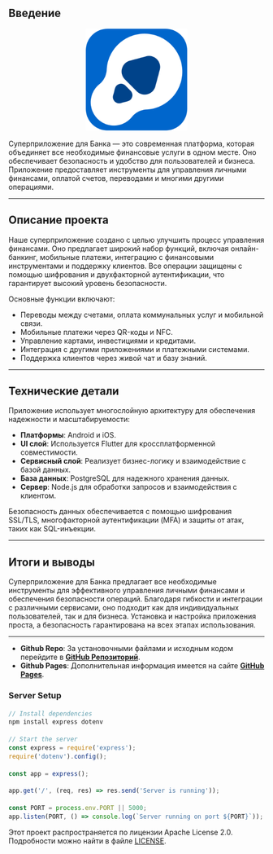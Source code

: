 ## Введение
<p align="center">
  <a href="https://github.com/red-app-stack/BankApp"><img src="assets/images/play_store_512_2.png" alt="Логотип Банка" width="200px"/></a>
</p>

Суперприложение для Банка — это современная платформа, которая объединяет все необходимые финансовые услуги в одном месте. Оно обеспечивает безопасность и удобство для пользователей и бизнеса. Приложение предоставляет инструменты для управления личными финансами, оплатой счетов, переводами и многими другими операциями.

---

## Описание проекта

Наше суперприложение создано с целью улучшить процесс управления финансами. Оно предлагает широкий набор функций, включая онлайн-банкинг, мобильные платежи, интеграцию с финансовыми инструментами и поддержку клиентов. Все операции защищены с помощью шифрования и двухфакторной аутентификации, что гарантирует высокий уровень безопасности.

Основные функции включают:
- Переводы между счетами, оплата коммунальных услуг и мобильной связи.
- Мобильные платежи через QR-коды и NFC.
- Управление картами, инвестициями и кредитами.
- Интеграция с другими приложениями и платежными системами.
- Поддержка клиентов через живой чат и базу знаний.

---

## Технические детали

Приложение использует многослойную архитектуру для обеспечения надежности и масштабируемости:
- **Платформы**: Android и iOS.
- **UI слой**: Используется Flutter для кроссплатформенной совместимости.
- **Сервисный слой**: Реализует бизнес-логику и взаимодействие с базой данных.
- **База данных**: PostgreSQL для надежного хранения данных.
- **Сервер**: Node.js для обработки запросов и взаимодействия с клиентом.

Безопасность данных обеспечивается с помощью шифрования SSL/TLS, многофакторной аутентификации (MFA) и защиты от атак, таких как SQL-инъекции.

---

## Итоги и выводы

Суперприложение для Банка предлагает все необходимые инструменты для эффективного управления личными финансами и обеспечения безопасности операций. Благодаря гибкости и интеграции с различными сервисами, оно подходит как для индивидуальных пользователей, так и для бизнеса. Установка и настройка приложения проста, а безопасность гарантирована на всех этапах использования.

---

- **Github Repo**: За установочными файлами и исходным кодом перейдите в [**GitHub Репозиторий**](https://red-app-stack.github.io/BankApp/).
- **Github Pages**: Дополнительная информация имеется на сайте [**GitHub Pages**](https://red-app-stack.github.io/BankApp/).

### Server Setup

```javascript
// Install dependencies
npm install express dotenv

// Start the server
const express = require('express');
require('dotenv').config();

const app = express();

app.get('/', (req, res) => res.send('Server is running'));

const PORT = process.env.PORT || 5000;
app.listen(PORT, () => console.log(`Server running on port ${PORT}`));
```

Этот проект распространяется по лицензии Apache License 2.0. Подробности можно найти в файле [LICENSE](LICENSE).
